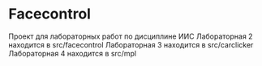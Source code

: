 # Facecontrol
Проект для лабораторных работ по дисциплине ИИС
Лабораторная 2 находится в src/facecontrol
Лабораторная 3 находится в src/carclicker
Лабораторная 4 находится в src/mpl
